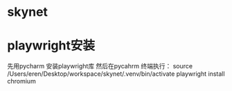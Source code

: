 # skynet

# playwright安装
先用pycharm 安装playwright库
然后在pycahrm 终端执行：
source /Users/eren/Desktop/workspace/skynet/.venv/bin/activate
playwright install chromium